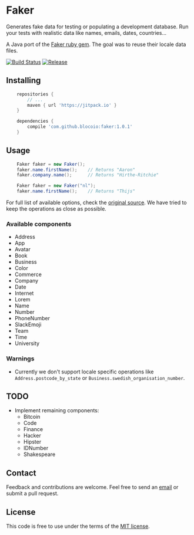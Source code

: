 # Faker

Generates fake data for testing or populating a development database.
Run your tests with realistic data like names, emails, dates, countries...

A Java port of the [Faker ruby gem](https://github.com/stympy/faker/).
The goal was to reuse their locale data files.

[![Build Status](https://travis-ci.org/blocoio/faker.svg?branch=master)](https://travis-ci.org/blocoio/faker)
[![Release](https://img.shields.io/github/release/blocoio/faker.svg?label=maven)](https://jitpack.io/#blocoio/faker)

## Installing

``` groovy
    repositories {
        // ...
        maven { url 'https://jitpack.io' }
    }

    dependencies {
        compile 'com.github.blocoio:faker:1.0.1'
    }
```

## Usage

``` java
    Faker faker = new Faker();
    faker.name.firstName();    // Returns "Aaron"
    faker.company.name();      // Returns "Hirthe-Ritchie"
```
``` java
    Faker faker = new Faker("nl");
    faker.name.firstName();    // Returns "Thijs"
```

For full list of available options, check the [original source](https://github.com/stympy/faker/blob/master/README.md).
We have tried to keep the operations as close as possible.

### Available components

 - Address
 - App
 - Avatar
 - Book
 - Business
 - Color
 - Commerce
 - Company
 - Date
 - Internet
 - Lorem
 - Name
 - Number
 - PhoneNumber
 - SlackEmoji
 - Team
 - Time
 - University

### Warnings

 - Currently we don't support locale specific operations
 like ```Address.postcode_by_state``` or ```Business.swedish_organisation_number```.

## TODO

 - Implement remaining components:
   - Bitcoin
   - Code
   - Finance
   - Hacker
   - Hipster
   - IDNumber
   - Shakespeare

## Contact

Feedback and contributions are welcome.
Feel free to send an [email](mailto:hello@bloco.io) or submit a pull request.

## License

This code is free to use under the terms of the [MIT license](http://opensource.org/licenses/MIT).